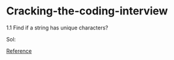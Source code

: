 # Cracking-the-coding-interview

1.1 Find if a string has unique characters?

Sol: 

[Reference](https://www.freecodecamp.org/news/javascript-hash-table-associative-array-hashing-in-js/#:~:text=You%20can%20implement%20a%20Hash,value%20pairs%20from%20the%20table)
